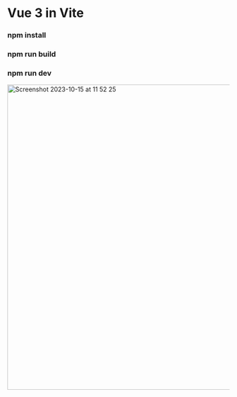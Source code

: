 # Vue 3 in Vite
### npm install
### npm run build
### npm run dev
<img width="690" alt="Screenshot 2023-10-15 at 11 52 25" src="https://github.com/sudo-self/Vue3/assets/119916323/9f692600-16dc-4ec7-b615-8bab935ebbd4">


